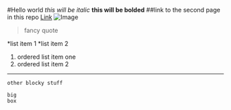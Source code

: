 #Hello world
*this will be italic*
**this will be bolded**
##link to the second page in this repo
[Link](https://abigailshilts.github.io/cse15l-lab-reports/secondary)
![Image](https://media.techeblog.com/images/liberty-walk-ferrari-308.jpg)
>fancy quote

*list item 1
*list item 2

1. ordered list item one
2. ordered list item 2
---
`other blocky stuff`
```
big
box
```
